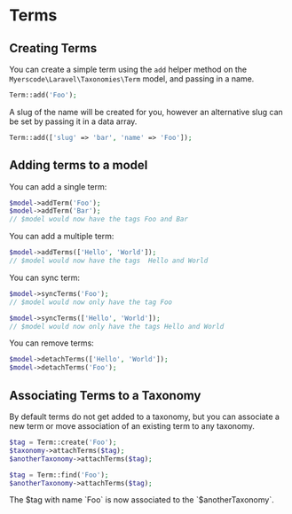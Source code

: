# Terms

## Creating Terms

You can create a simple term using the `add` helper method on the `Myerscode\Laravel\Taxonomies\Term` model, and passing in a name.
```php
Term::add('Foo');
```

A slug of the name will be created for you, however an alternative slug can be set by passing it in a data array.
```php
Term::add(['slug' => 'bar', 'name' => 'Foo']);
```

## Adding terms to a model

You can add a single term:
```php
$model->addTerm('Foo');
$model->addTerm('Bar');
// $model would now have the tags Foo and Bar
```

You can add a multiple term:
```php
$model->addTerms(['Hello', 'World']);
// $model would now have the tags  Hello and World
```

You can sync term:
```php
$model->syncTerms('Foo');
// $model would now only have the tag Foo

$model->syncTerms(['Hello', 'World']);
// $model would now only have the tags Hello and World
```

You can remove terms:
```php
$model->detachTerms(['Hello', 'World']);
$model->detachTerms('Foo');
```

## Associating Terms to a Taxonomy

By default terms do not get added to a taxonomy, but you can associate a new term or move association of an existing term to any taxonomy.
```php
$tag = Term::create('Foo');
$taxonomy->attachTerms($tag);
$anotherTaxonomy->attachTerms($tag);
```
```php
$tag = Term::find('Foo');
$anotherTaxonomy->attachTerms($tag);
```

The $tag with name `Foo` is now associated to the `$anotherTaxonomy`.
